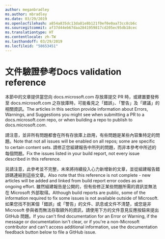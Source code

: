 ```yaml
---
author: meganbradley
ms.author: mbradley
ms.date: 03/29/2019
ms.openlocfilehash: a854a835dc13da81e8b121f0ef0e0aa73cc8cb6c
ms.sourcegitcommit: af37d44eb67daa2841959817cd205ec95db18cec
ms.translationtype: HT
ms.contentlocale: zh-TW
ms.lasthandoff: 03/29/2019
ms.locfileid: "58653451"
---
```

# <a name="docs-validation-reference"></a><span data-ttu-id="e9004-101">文件驗證參考</span><span class="sxs-lookup"><span data-stu-id="e9004-101">Docs validation reference</span></span>

<span data-ttu-id="e9004-102">本節中的文章提供當您向 docs.microsoft.com 存放庫提交 PR 時，或建置要發佈至 docs.microsoft.com 之存放庫時，可能看見之「錯誤」、「警告」及「建議」的相關資訊。</span><span class="sxs-lookup"><span data-stu-id="e9004-102">The articles in this section provide information about Errors, Warnings, and Suggestions you might see when submitting a PR to a docs.microsoft.com repo, or when building a repo to publish to docs.microsoft.com.</span></span>

<span data-ttu-id="e9004-103">請注意，並非所有問題都會在所有存放庫上啟用，有些問題是某些內容集特定的問題。</span><span class="sxs-lookup"><span data-stu-id="e9004-103">Note that not all issues will be enabled on all repos; some are specific to certain content sets.</span></span> <span data-ttu-id="e9004-104">請修正您組建報告中所列的問題，而非本參考中所述的每個問題。</span><span class="sxs-lookup"><span data-stu-id="e9004-104">Fix the issues listed in your build report, not every issue described in this reference.</span></span>

<span data-ttu-id="e9004-105">另請注意，此參考並不完整，未來將持續投入心力新增新的文章，並從組建報告錯誤碼連結到這些文章。</span><span class="sxs-lookup"><span data-stu-id="e9004-105">Also note that this reference is not complete - new articles will be added and linked from build report error codes as an ongoing effort.</span></span> <span data-ttu-id="e9004-106">雖然組建報告是公開的，但有些修正某些問題所需的資訊並無法在 Microsoft 外部取得。</span><span class="sxs-lookup"><span data-stu-id="e9004-106">Although build reports are public, some of the information required to fix some issues is not available outside of Microsoft.</span></span> <span data-ttu-id="e9004-107">如果您找不到某個「錯誤」或「警告」的文件、訊息或文件不清楚，或您是非 Microsoft 參與者而無法存取額外的資訊，請使用下方的文件意見反應按鈕來提出 GitHub 問題。</span><span class="sxs-lookup"><span data-stu-id="e9004-107">If you can't find documentation for an Error or Warning, if the message or documentation isn't clear, or if you're a non-Microsoft contributor and can't access additional information, use the documentation feedback button below to file a GitHub issue.</span></span>